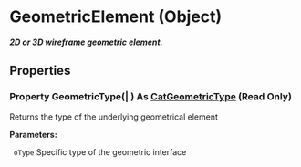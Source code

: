 # GeometricElement (Object)

**_2D or 3D wireframe geometric element._**

## Properties

### Property **GeometricType**(| ) As [CatGeometricType](../SketcherInterfaces/enum_CatGeometricType_54488.md) (Read Only)

   Returns the type of the underlying geometrical element

**Parameters:**

` oType`      Specific type of the geometric interface